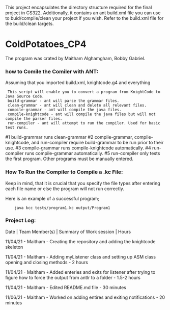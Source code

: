 
This project encapsulates the directory structure required for the final project in CS322. Additionally, it contains an ant build.xml file you can use to buid/compile/clean your project if you wish. Refer to the build.xml file for the build/clean targets.

# ColdPotatoes_CP4
The program was crated by Maitham Alghamgham, Bobby Gabriel.


### how to Comile the Comiler with ANT:
Assuming that you imported build.xml, knightcode.g4 and everything 

	 This script will enable you to convert a program from KnightCode to Java Source Code.
     build-grammar - ant will parse the grammar files.
     clean-grammar - ant will clean and delete all relevant files.
     compile-grammar - ant will compile the java files.
     compile-knightcode - ant will compile the java files but will not compile the parser files.
     run-compiler - ant will attempt to run the compiler. Used for basic test runs.
	 
#1 build-grammar runs clean-grammar
#2 compile-grammar, compile-knightcode, and run-compiler require build-grammar to be run prior to their use.
#3 compile-grammar runs compile-knightcode automatically.
#4 run-compiler runs compile-grammar automatically.
#5 run-compiler only tests the first program. Other programs must be manually entered.

### How To Run the Compiler to Compile a .kc File:

Keep in mind, that it is crucial that you specify the file types after entering each file name or else the program will not run correctly. 

Here is an example of a successful program;

		java kcc tests/program1.kc output/Program1

### Project Log:

Date | Team Member(s) | Summary of Work session | Hours

11/04/21 - Maitham - Creating the repository and adding the knightcode skeleton

11/04/21 - Maitham - Adding myListener class and setting up ASM class opening and closing methods - 2 hours

11/04/21 - Maitham - Added enteries and exits for listener after trying to figure how to force the output from antlr to a folder - 1.5-2 hours

11/04/21 - Maitham - Edited README.md file - 30 minutes 

11/06/21 - Maitham - Worked on adding entires and exiting notifications - 20 minutes  